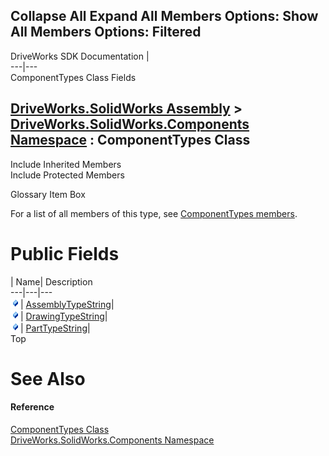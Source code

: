 Collapse All Expand All Members Options: Show All  Members Options: Filtered   
---  
DriveWorks SDK Documentation  |   
---|---  
ComponentTypes Class Fields   
  
[DriveWorks.SolidWorks Assembly](topic13342.md) > [DriveWorks.SolidWorks.Components Namespace](topic13925.md) : ComponentTypes Class  
---  
  
Include Inherited Members    
Include Protected Members    


Glossary Item Box

For a list of all members of this type, see [ComponentTypes members](topic14397.md).

# Public Fields

| Name| Description  
---|---|---  
![Public Field](dotnetimages/publicField.gif)| [AssemblyTypeString](topic14402.md)|   
![Public Field](dotnetimages/publicField.gif)| [DrawingTypeString](topic14403.md)|   
![Public Field](dotnetimages/publicField.gif)| [PartTypeString](topic14404.md)|   
Top

# See Also

#### Reference

[ComponentTypes Class](topic14396.md)   
[DriveWorks.SolidWorks.Components Namespace](topic13925.md)


